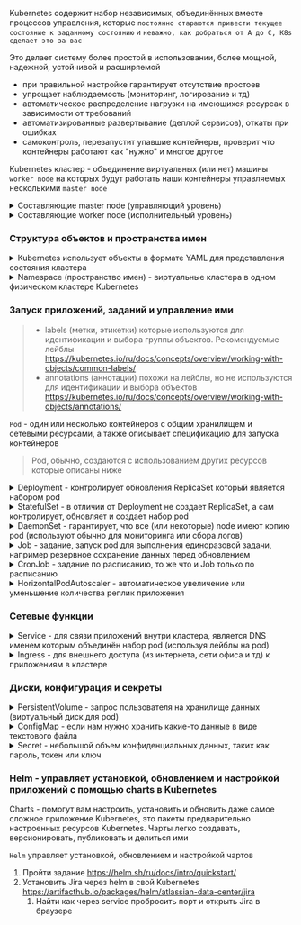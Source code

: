 Kubernetes содержит набор независимых, объединённых вместе процессов управления, которые `постоянно стараются привести текущее состояние к заданному состоянию` и `неважно, как добраться от А до С, K8s сделает это за вас`

Это делает систему более простой в использовании, более мощной, надежной, устойчивой и расширяемой

- при правильной настройке гарантирует отсутствие простоев
- упрощает наблюдаемость (мониторинг, логирование и тд)
- автоматическое распределение нагрузки на имеющихся ресурсах в зависимости от требований
- автоматизированные развертывание (деплой сервисов), откаты при ошибках
- самоконтроль, перезапустит упавшие контейнеры, проверит что контейнеры работают как "нужно" и многое другое

Kubernetes кластер - объединение виртуальных (или нет) машины `worker node` на которых будут работать наши контейнеры управляемых несколькими `master node`

<details>
  <summary>Составляющие master node (управляющий уровень)</summary>

https://kubernetes.io/ru/docs/concepts/overview/components/#плоскость-управления-компонентами

- `kube-apiserver` - клиентская часть панели управления Kubernetes
- `etcd` - высоконадёжное хранилище данных в формате "ключ-значение", основное хранилище всех данных кластера в Kubernetes
- `kube-scheduler` - отслеживает созданные поды без привязанного узла и выбирает узел, на котором они должны работать
- `kube-controller-manager` - уведомляет и реагирует на сбои node, поддерживает правильное количество pod для каждого объекта контроллера репликации в системе,  связывает Services и Pods, создает стандартные учетные записи и токены доступа API для новых namespace

</details>

<details>
  <summary>Составляющие worker node (исполнительный уровень)</summary>

https://kubernetes.io/ru/docs/concepts/overview/components/#компоненты-узла

- `kubelet` - агент который следит за тем, чтобы контейнеры были запущены в поде
- `kube-proxy` - конфигурирует правила сети на узлах (service), при помощи которых разрешаются сетевые подключения к вашими подам изнутри и снаружи кластера
- `Среда выполнения контейнера` - это программа, предназначенная для выполнения контейнеров (Docker, containerd, CRI-O)
  CRI-O - Это альтернатива containerd, которая также позволяет загружать образы контейнеров из репозиториев, управлять ими и запускать Container Runtime нижнего уровня для запуска процессов контейнера
  > Docker — это лишь часть всей экосистемы контейнеров. Существуют открытые стандарты: CRI и OCI, и несколько Container Runtime с поддержкой CRI: containerd, runc, CRI-O и, конечно, сам Docker

</details>

### Структура объектов и пространства имен

<details>
  <summary>Kubernetes использует объекты в формате YAML для представления состояния кластера</summary>

> Почти в каждом объекте Kubernetes есть два вложенных поля-объекта, которые управляют конфигурацией объекта:
> - `spec` - требуемое состояние (описание характеристик, которые должны быть у объекта)
> - `status` - текущее состояние

https://kubernetes.io/ru/docs/concepts/overview/working-with-objects/kubernetes-objects/

</details>

<details>
  <summary>Namespace (пространство имен) - виртуальные кластера в одном физическом кластере Kubernetes</summary>

Нужны чтобы отделять группы обьектов (контейнеров и их сетевые или любые другие настройки) в одном кластере

> Имена ресурсов должны быть уникальными в пределах одного и того же namespace

```yaml
apiVersion: v1
kind: Namespace
metadata:
  name: <insert-namespace-name-here> # имя namespace
```

</details>

### Запуск приложений, заданий и управление ими

> - labels (метки, этикетки) которые используются для идентификации и выбора группы объектов. Рекомендуемые лейблы https://kubernetes.io/ru/docs/concepts/overview/working-with-objects/common-labels/
> - annotations (аннотации) похожи на лейблы, но не используются для идентификации и выбора объектов https://kubernetes.io/ru/docs/concepts/overview/working-with-objects/annotations/

`Pod` - один или несколько контейнеров с общим хранилищем и сетевыми ресурсами, а также описывает спецификацию для запуска контейнеров
> Pod, обычно, создаются с использованием других ресурсов которые описаны ниже

<details>
  <summary>Deployment - контролирует обновления ReplicaSet который является набором pod</summary>

Deployment создает `ReplicaSet`, который в свою очередь создает набор одинаковых pod и работает с ними, как с единой сущностью. Поддерживает нужное количество реплик, при необходимости создавая новые pod или убивая старые

```yaml
apiVersion: apps/v1
kind: Deployment
metadata:
  name: nginx-deployment
  labels: # используются для идентификации и выбора объектов
    app.kubernetes.io/name: nginx-deployment
    app.kubernetes.io/version: latest
    app.kubernetes.io/component: nginx-deployment
  annotations:
    imageregistry: "https://hub.docker.com/"
spec:
  replicas: 3 # можно удалить если используем HPA который сам будет следить за числом реплик (описание и пример ниже)
  selector:
    matchLabels:
      app.kubernetes.io/name: nginx-deployment
  template:
    metadata:
      labels:
        app.kubernetes.io/name: nginx-deployment
    spec:
      affinity:
        podAntiAffinity: # анти зависимость чтобы реплики pod разъехались по разным node
          preferredDuringSchedulingIgnoredDuringExecution: 
          - weight: 100
            podAffinityTerm:
              labelSelector:
                matchExpressions:
                - key: app.kubernetes.io/name
                  operator: In
                  values:
                  - nginx-deployment # создавать на node где нет pod с лейблом app.kubernetes.io/name: nginx-deployment
              topologyKey: "topology.kubernetes.io/zone" # стараться размещать pod в разных зонах доступности
      terminationGracePeriodSeconds: 60 # после отправки приложению сигнала 'Заверши работу' даем ему 60 сек закончить свою работу и умереть, иначе убиваем
      containers:
      - name: nginx
        image: nginx:latest
        ports:
        - name: http
          containerPort: 8080
        resources:
          requests: # запросы ресурсов по которым kube-scheduler ищет на какую node разместить pod
            memory: "150Mi"
            cpu: "250m"
          limits:
            memory: "150Mi" # если приложение попытается использовать больше памяти, Kubernetes убьет его
            cpu: "500m" # если приложение попытается использовать больше ресурсов CPU поставит его в очередь xD
        livenessProbe: # проверяет 'живо ли приложение' и если нет, перезапускает его
          httpGet:
            path: /
            port: http
          initialDelaySeconds: 5
          periodSeconds: 5
        readinessProbe: # проверяет 'может ли приложение принимать запросы'
          httpGet:
            path: /
            port: http
          initialDelaySeconds: 5
          periodSeconds: 5
```

https://kubernetes.io/docs/concepts/workloads/controllers/deployment/

</details>

<details>
  <summary>StatefulSet - в отличии от Deployment не создает ReplicaSet, а сам контролирует, обновляет и создает набор pod</summary>

```yaml
apiVersion: apps/v1
kind: StatefulSet
metadata:
  name: postgres
spec:
  selector:
    matchLabels:
      app: postgress # должно совпадать с .spec.template.metadata.labels
  serviceName: "postgres"
  replicas: 3 # по умолчанию '1'
  minReadySeconds: 10 # по умолчанию '0'
  template:
    metadata:
      labels:
        app: postgres # должно совпадать с .spec.selector.matchLabels
    spec:
      terminationGracePeriodSeconds: 30
      containers:
      - name: postgres
        image: postgres:14.6-alpine
        ports:
        - containerPort: 5432
          name: dbport
        volumeMounts:
        - name: default-database
          mountPath: /usr/share/postgres/database
  volumeClaimTemplates:
  - metadata:
      name: default-database
    spec:
      accessModes: [ "ReadWriteOnce" ]
      storageClassName: "my-storage-class-name"
      resources:
        requests:
          storage: 5Gi
```

https://kubernetes.io/docs/concepts/workloads/controllers/statefulset/

</details>

<details>
  <summary>DaemonSet - гарантирует, что все (или некоторые) node имеют копию pod (используют обычно для мониторинга или сбора логов)</summary>

Ниже пример запуска `Fluentd` который будет собирать логи контейнеров (и не только) и отправлять их в централизованный `Elasticsearch` для дальнейшего хранения, обработки и просмотра

```yaml
apiVersion: apps/v1
kind: DaemonSet
metadata:
  name: fluentd-elasticsearch
  namespace: kube-system
  labels:
    k8s-app: fluentd-logging
spec:
  selector:
    matchLabels:
      name: fluentd-elasticsearch # должно совпадать с .spec.template.metadata.labels (ниже)
  template:
    metadata:
      labels:
        name: fluentd-elasticsearch # должно совпадать с .spec.selector.matchLabels (выше)
    spec:
      tolerations:
      # Эти tolerations (допуски) предназначены для того, чтобы набор демонов (pod) мог выполняться на master node
      # Если мы не хотим запускать демонов (pod) на master node, то нужно удалить tolerations
      - key: node-role.kubernetes.io/control-plane
        operator: Exists
        effect: NoSchedule
      - key: node-role.kubernetes.io/master
        operator: Exists
        effect: NoSchedule
      containers:
      - name: fluentd-elasticsearch
        image: fluent/fluentd-kubernetes-daemonset:v1-debian-elasticsearch
        env:
          - name: FLUENT_ELASTICSEARCH_HOST
            value: "elasticsearch.monitoring" # имя service и namespace в которых установлен Elasticsearch
          - name: FLUENT_ELASTICSEARCH_PORT
            value: "9200" # порт Elasticsearch service на который отправлять логи
          - name: FLUENT_ELASTICSEARCH_SCHEME
            value: "http" # по какому протоколу отправлять логи в Elasticsearch
        resources:
          limits:
            cpu: 250m
            memory: 200Mi
          requests:
            cpu: 100m
            memory: 200Mi
        volumeMounts:
        - name: varlog
          mountPath: /var/log
      terminationGracePeriodSeconds: 30
      volumes:
      - name: varlog
        hostPath:
          path: /var/log
```

https://kubernetes.io/docs/concepts/workloads/controllers/daemonset/

</details>

<details>
  <summary>Job - задание, запуск pod для выполнения единоразовой задачи, например резервное сохранение данных перед обновлением</summary>

```yaml
apiVersion: batch/v1
kind: Job
metadata:
  name: nginx-busybox-job
spec:
  ttlSecondsAfterFinished: 300 # автоматически удалить Job после ее завершения через 300 сек 
  template:
    spec:
      containers:
      - name: busybox
        image: busybox:1.35.0
        command: ["/bin/sleep", "10"] # спать 10 секунд, а потом завершить работу
      restartPolicy: Never # при ошибке не перезапускать
  backoffLimit: 4 # количество повторных попыток прежде чем job упадет
```

https://kubernetes.io/docs/concepts/workloads/controllers/job/

</details>

<details>
  <summary>CronJob - задание по расписанию, то же что и Job только по расписанию</summary>

```yaml
apiVersion: batch/v1
kind: CronJob
metadata:
  name: nginx-cronjob
spec:
  schedule: "* * * * *" # расписание, в данном случае каждую минуту https://crontab.guru/
  jobTemplate:
    spec:
      template:
        spec:
          containers:
          - name: busybox
            image: busybox:1.35.0
            imagePullPolicy: IfNotPresent
            command:
            - /bin/sh
            - -c
            - date; echo Hello from the Kubernetes cluster
          restartPolicy: OnFailure # попробовать еще раз если Job упадет
```

https://kubernetes.io/docs/concepts/workloads/controllers/cron-jobs/

</details>

<details>
  <summary>HorizontalPodAutoscaler - автоматическое увеличение или уменьшение количества реплик приложения</summary>

```yaml
apiVersion: autoscaling/v2
kind: HorizontalPodAutoscaler # автоматическое увеличение или уменьшение количества реплик приложения
metadata:
  name: nginx-hpa
spec:
  scaleTargetRef:
    apiVersion: apps/v1
    kind: Deployment
    name: nginx-deployment
  minReplicas: 3
  maxReplicas: 12
  metrics:
  - type: Resource
    resource:
      name: cpu
      target:
        type: Utilization
        averageUtilization: 60
```

https://kubernetes.io/docs/tasks/run-application/horizontal-pod-autoscale-walkthrough/

</details>

### Сетевые функции

<details>
  <summary>Service - для связи приложений внутри кластера, является DNS именем которым объединён набор pod (используя лейблы на pod)</summary>

```yaml
apiVersion: v1
kind: Service
metadata:
  name: nginx-service # одно DNS имя которым объединён набор pod (используя лейблы на pod в selector ниже)
spec:
  selector:
    app.kubernetes.io/name: nginx-deployment # выбирает pod по лейблу
  ports:
    - protocol: TCP
      port: 80
      targetPort: http
  internalTrafficPolicy: Local # чтобы трафик между сервисами шел в рамках одной node (если это возможно) 
```

https://kubernetes.io/docs/concepts/services-networking/service/

</details>

<details>
  <summary>Ingress - для внешнего доступа (из интернета, сети офиса и тд) к приложениям в кластере</summary>

```yaml
apiVersion: networking.k8s.io/v1
kind: Ingress
metadata:
  name: nginx-ingress
  annotations:
    nginx.ingress.kubernetes.io/rewrite-target: /
spec:
  ingressClassName: nginx-example
  rules:
  - http:
      paths:
      - path: /api/v1
        pathType: Prefix
        backend:
          service:
            name: nginx-service
            port:
              number: 80
```

https://kubernetes.io/docs/concepts/services-networking/ingress/

</details>

### Диски, конфигурация и секреты

<details>
  <summary>PersistentVolume - запрос пользователя на хранилище данных (виртуальный диск для pod)</summary>

```yaml
apiVersion: v1
kind: PersistentVolume
metadata:
  name: nginx-pvc
spec:
  capacity:
    storage: 5Gi # объем запрашиваемого диска
  accessModes:
    - ReadWriteOnce # режим доступа который разрешает нескольким pod получать доступ к pvc, когда pod запущены на одной node
  storageClassName: nginx-storageclass # имя объекта 'storageClass' который хранит параметры подключения к системе хранения данных (дисковым массивам и тд)
```

https://kubernetes.io/docs/concepts/storage/persistent-volumes/

</details>

<details>
  <summary>ConfigMap - если нам нужно хранить какие-то данные в виде текстового файла</summary>

По возможности лучше настраивать приложение через переменные среды в `env` как в примере с Deployment выше (это просто удобнее), а ConfigMap использовать если нужно настроить что-то сложное или приложение умеет работать только с конфигурационным файлом

```yaml
apiVersion: v1
kind: ConfigMap
metadata:
  name: nginx-configmap # имя конфигмапа по которому мы будем его добавлять в pod
data:
  # настройки вида ключ=знач; у каждого ключа есть свое значение
  player_initial_lives: "3"
  ui_properties_file_name: "user-interface.properties"
  # запись в виде файла game.properties который можно будет использовать в контейнерах
  game.properties: |
    enemy.types=aliens,monsters
    player.maximum-lives=5
```

https://kubernetes.io/docs/concepts/configuration/configmap/

</details>

<details>
  <summary>Secret - небольшой объем конфиденциальных данных, таких как пароль, токен или ключ</summary>

Нужен чтобы удобно хранить секретные данные внутри Kubernetes, пароли, логины, номера счетов и тд.

```yaml
apiVersion: v1
kind: Secret
metadata:
  name: nginx-secret # имя секрета по которому мы его будем подключать в наши pod
type: Opaque # тип: произвольные пользовательские данные (все типы https://kubernetes.io/docs/concepts/configuration/secret/#secret-types )
data:
  USER_NAME: aDm1n
  PASSWORD: myStr0ngPa5SworD
```

https://kubernetes.io/docs/concepts/configuration/secret/

</details>

### Helm - управляет установкой, обновлением и настройкой приложений с помощью charts в Kubernetes

Charts - помогут вам настроить, установить и обновить даже самое сложное приложение Kubernetes, это пакеты предварительно настроенных ресурсов Kubernetes.
Чарты легко создавать, версионировать, публиковать и делиться ими

`Helm` управляет установкой, обновлением и настройкой чартов

1. Пройти задание https://helm.sh/ru/docs/intro/quickstart/
2. Установить Jira через helm в свой Kubernetes https://artifacthub.io/packages/helm/atlassian-data-center/jira
   1. Найти как через service пробросить порт и открыть Jira в браузере
